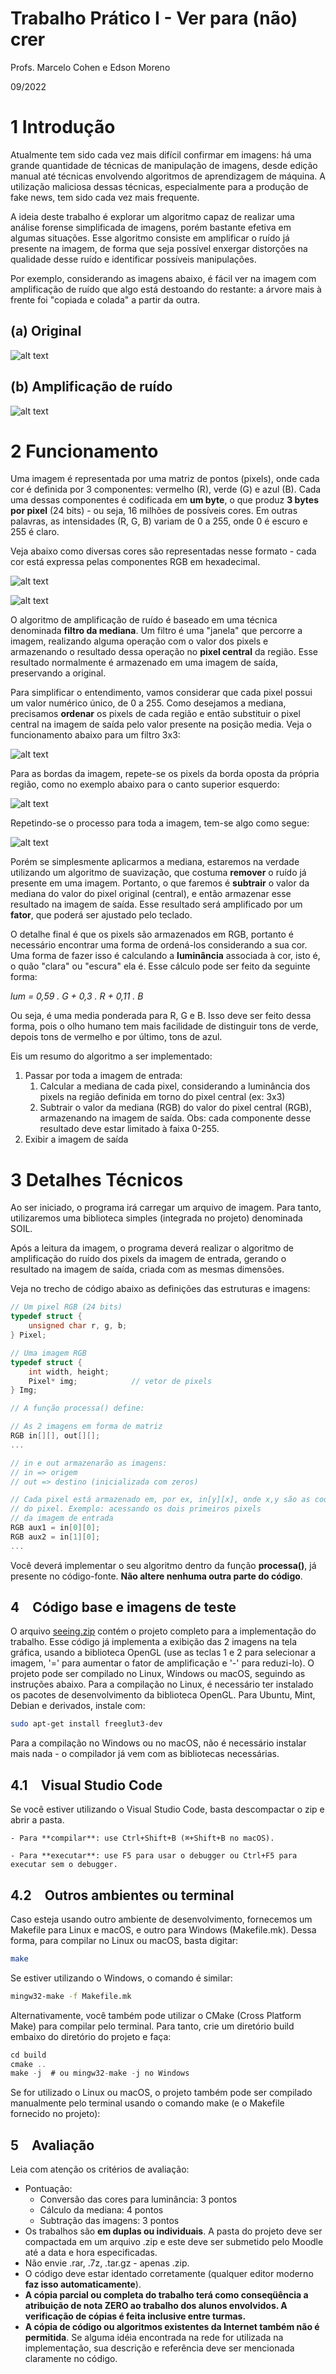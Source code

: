 # Trabalho Prático I - Ver para (não) crer
Profs. Marcelo Cohen e Edson Moreno

09/2022

# 1 Introdução

Atualmente tem sido cada vez mais difícil confirmar em imagens: há uma grande quantidade de técnicas de manipulação de imagens, desde edição manual até técnicas envolvendo algoritmos de aprendizagem de máquina. A utilização maliciosa dessas técnicas, especialmente para a produção de fake news, tem sido cada vez mais frequente.

A ideia deste trabalho é explorar um algoritmo capaz de realizar uma análise forense simplificada de imagens, porém bastante efetiva em algumas situações. Esse algoritmo consiste em amplificar o ruído já presente na imagem, de forma que seja possível enxergar distorções na qualidade desse ruído e identificar possíveis manipulações.

Por exemplo, considerando as imagens abaixo, é fácil ver na imagem com amplificação de ruído que algo está destoando do restante: a árvore mais à frente foi "copiada e colada" a partir da outra.

## (a) Original
![alt text](https://mflash.github.io/progswb2/trab/t1-222-hjsdv5sftysc734r/trees.jpg?)

## (b) Amplificação de ruído
![alt text](https://mflash.github.io/progswb2/trab/t1-222-hjsdv5sftysc734r/trees_noise.jpg)

# 2 Funcionamento

Uma imagem é representada por uma matriz de pontos (pixels), onde cada cor é definida por 3 componentes: vermelho (R), verde (G) e azul (B). Cada uma dessas componentes é codificada em **um byte**, o que produz **3 bytes por pixel** (24 bits) - ou seja, 16 milhões de possíveis cores. Em outras palavras, as intensidades (R, G, B) variam de 0 a 255, onde 0 é escuro e 255 é claro.

Veja abaixo como diversas cores são representadas nesse formato - cada cor está expressa pelas componentes RGB em hexadecimal.

![alt text](https://mflash.github.io/progswb2/trab/t1-222-hjsdv5sftysc734r/hex-colors.jpg)

![alt text](https://mflash.github.io/progswb2/trab/t1-222-hjsdv5sftysc734r/rgbcolors.jpg)

O algoritmo de amplificação de ruído é baseado em uma técnica denominada **filtro da mediana**. Um filtro é uma "janela" que percorre a imagem, realizando alguma operação com o valor dos pixels e armazenando o resultado dessa operação no **pixel central** da região. Esse resultado normalmente é armazenado em uma imagem de saída, preservando a original.

Para simplificar o entendimento, vamos considerar que cada pixel possui um valor numérico único, de 0 a 255. Como desejamos a mediana, precisamos **ordenar** os pixels de cada região e então substituir o pixel central na imagem de saída pelo valor presente na posição media. Veja o funcionamento abaixo para um filtro 3x3:

![alt text](https://mflash.github.io/progswb2/trab/t1-222-hjsdv5sftysc734r/median.jpg)

Para as bordas da imagem, repete-se os pixels da borda oposta da própria região, como no exemplo abaixo para o canto superior esquerdo:

![alt text](https://mflash.github.io/progswb2/trab/t1-222-hjsdv5sftysc734r/median1.png)

Repetindo-se o processo para toda a imagem, tem-se algo como segue:

![alt text](https://mflash.github.io/progswb2/trab/t1-222-hjsdv5sftysc734r/median.gif)

Porém se simplesmente aplicarmos a mediana, estaremos na verdade utilizando um algoritmo de suavização, que costuma **remover** o ruído já presente em uma imagem. Portanto, o que faremos é **subtrair** o valor da mediana do valor do pixel original (central), e então armazenar esse resultado na imagem de saída. Esse resultado será amplificado por um **fator**, que poderá ser ajustado pelo teclado.

O detalhe final é que os pixels são armazenados em RGB, portanto é necessário encontrar uma forma de ordená-los considerando a sua cor. Uma forma de fazer isso é calculando a **luminância** associada à cor, isto é, o quão "clara" ou "escura" ela é. Esse cálculo pode ser feito da seguinte forma:

_lum = 0,59 . G + 0,3 . R + 0,11 . B_

Ou seja, é uma media ponderada para R, G e B. Isso deve ser feito dessa forma, pois o olho humano tem mais facilidade de distinguir tons de verde, depois tons de vermelho e por último, tons de azul.

Eis um resumo do algoritmo a ser implementado:

1. Passar por toda a imagem de entrada:
    1. Calcular a mediana de cada pixel, considerando a luminância dos pixels na região definida em torno do pixel central (ex: 3x3)
    2. Subtrair o valor da mediana (RGB) do valor do pixel central (RGB), armazenando na imagem de saída. Obs: cada componente desse resultado deve estar limitado à          faixa 0-255.
2. Exibir a imagem de saída

# 3 Detalhes Técnicos

Ao ser iniciado, o programa irá carregar um arquivo de imagem. Para tanto, utilizaremos uma biblioteca simples (integrada no projeto) denominada SOIL.

Após a leitura da imagem, o programa deverá realizar o algoritmo de amplificação do ruído dos pixels da imagem de entrada, gerando o resultado na imagem de saída, criada com as mesmas dimensões.

Veja no trecho de código abaixo as definições das estruturas e imagens:

```c
// Um pixel RGB (24 bits)
typedef struct {
    unsigned char r, g, b;
} Pixel;

// Uma imagem RGB
typedef struct {
    int width, height;
    Pixel* img;            // vetor de pixels
} Img;

// A função processa() define:

// As 2 imagens em forma de matriz
RGB in[][], out[][];
...

// in e out armazenarão as imagens:
// in => origem
// out => destino (inicializada com zeros)

// Cada pixel está armazenado em, por ex, in[y][x], onde x,y são as coordendas
// do pixel. Exemplo: acessando os dois primeiros pixels
// da imagem de entrada
RGB aux1 = in[0][0];
RGB aux2 = in[1][0];
...
```

Você deverá implementar o seu algoritmo dentro da função **processa()**, já presente no código-fonte. **Não altere nenhuma outra parte do código**.

## 4 Código base e imagens de teste

O arquivo [seeing.zip](https://mflash.github.io/progswb2/trab/t1-222-hjsdv5sftysc734r/seeing.zip) contém o projeto completo para a implementação do trabalho. Esse código já implementa a exibição das 2 imagens na tela gráfica, usando a biblioteca OpenGL (use as teclas 1 e 2 para selecionar a imagem, '=' para aumentar o fator de amplificação e '-' para reduzi-lo). O projeto pode ser compilado no Linux, Windows ou macOS, seguindo as instruções abaixo. Para a compilação no Linux, é necessário ter instalado os pacotes de desenvolvimento da biblioteca OpenGL. Para Ubuntu, Mint, Debian e derivados, instale com:

```bash
sudo apt-get install freeglut3-dev
```

Para a compilação no Windows ou no macOS, não é necessário instalar mais nada - o compilador já vem com as bibliotecas necessárias.

## 4.1 Visual Studio Code

Se você estiver utilizando o Visual Studio Code, basta descompactar o zip e abrir a pasta.
    
    - Para **compilar**: use Ctrl+Shift+B (⌘+Shift+B no macOS).
    
    - Para **executar**: use F5 para usar o debugger ou Ctrl+F5 para executar sem o debugger.
    
## 4.2 Outros ambientes ou terminal

Caso esteja usando outro ambiente de desenvolvimento, fornecemos um Makefile para Linux e macOS, e outro para Windows (Makefile.mk).
    Dessa forma, para compilar no Linux ou macOS, basta digitar:
```bash
make
```

Se estiver utilizando o Windows, o comando é similar:

```bash
mingw32-make -f Makefile.mk
```

Alternativamente, você também pode utilizar o CMake (Cross Platform Make) para compilar pelo terminal. Para tanto, crie um diretório build embaixo do diretório do projeto e faça:

```c
cd build
cmake ..
make -j  # ou mingw32-make -j no Windows
```

Se for utilizado o Linux ou macOS, o projeto também pode ser compilado manualmente pelo terminal usando o comando make (e o Makefile fornecido no projeto):

## 5 Avaliação

Leia com atenção os critérios de avaliação:

- Pontuação:
    - Conversão das cores para luminância: 3 pontos
    - Cálculo da mediana: 4 pontos
    - Subtração das imagens: 3 pontos
- Os trabalhos são **em duplas ou individuais**. A pasta do projeto deve ser compactada em um arquivo .zip e este deve ser submetido pelo Moodle até a data e hora especificadas.
- Não envie .rar, .7z, .tar.gz - apenas .zip.
- O código deve estar identado corretamente (qualquer editor moderno **faz isso automaticamente**).
- **A cópia parcial ou completa do trabalho terá como conseqüência a atribuição de nota ZERO ao trabalho dos alunos envolvidos. A verificação de cópias é feita inclusive entre turmas.**
- **A cópia de código ou algoritmos existentes da Internet também não é permitida**. Se alguma idéia encontrada na rede for utilizada na implementação, sua descrição e referência deve ser mencionada claramente no código.
